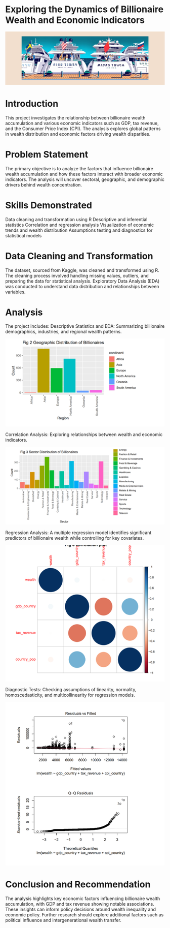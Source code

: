 # Exploring the Dynamics of Billionaire Wealth and Economic Indicators

![Exploring the dynamics of Billionaire wealth and Economic Indicators](https://github.com/realpauly/Exploring-the-Dynamics-of-Billionaire-Wealth-and-Economic-Indicators-with-R-for-Statistical-Analysis/blob/main/billionaire.jpg)

# Introduction
This project investigates the relationship between billionaire wealth accumulation and various economic indicators such as GDP, tax revenue, and the Consumer Price Index (CPI). The analysis explores global patterns in wealth distribution and economic factors driving wealth disparities.

# Problem Statement
The primary objective is to analyze the factors that influence billionaire wealth accumulation and how these factors interact with broader economic indicators. The analysis will uncover sectoral, geographic, and demographic drivers behind wealth concentration.

# Skills Demonstrated
Data cleaning and transformation using R
Descriptive and inferential statistics
Correlation and regression analysis
Visualization of economic trends and wealth distribution
Assumptions testing and diagnostics for statistical models

# Data Cleaning and Transformation
The dataset, sourced from Kaggle, was cleaned and transformed using R. The cleaning process involved handling missing values, outliers, and preparing the data for statistical analysis. Exploratory Data Analysis (EDA) was conducted to understand data distribution and relationships between variables.

# Analysis
The project includes:
Descriptive Statistics and EDA: Summarizing billionaire demographics, industries, and regional wealth patterns.

![Exploring the dynamics of Billionaire wealth and Economic Indicators](https://github.com/realpauly/Exploring-the-Dynamics-of-Billionaire-Wealth-and-Economic-Indicators-with-R-for-Statistical-Analysis/blob/main/png1.png)

Correlation Analysis: Exploring relationships between wealth and economic indicators.

![Exploring the dynamics of Billionaire wealth and Economic Indicators](https://github.com/realpauly/Exploring-the-Dynamics-of-Billionaire-Wealth-and-Economic-Indicators-with-R-for-Statistical-Analysis/blob/main/png2.png)

Regression Analysis: A multiple regression model identifies significant predictors of billionaire wealth while controlling for key covariates.

![Exploring the dynamics of Billionaire wealth and Economic Indicators](https://github.com/realpauly/Exploring-the-Dynamics-of-Billionaire-Wealth-and-Economic-Indicators-with-R-for-Statistical-Analysis/blob/main/png3.png)

Diagnostic Tests: Checking assumptions of linearity, normality, homoscedasticity, and multicollinearity for regression models.

![Exploring the dynamics of Billionaire wealth and Economic Indicators](https://github.com/realpauly/Exploring-the-Dynamics-of-Billionaire-Wealth-and-Economic-Indicators-with-R-for-Statistical-Analysis/blob/main/png4.png)

# Conclusion and Recommendation
The analysis highlights key economic factors influencing billionaire wealth accumulation, with GDP and tax revenue showing notable associations. These insights can inform policy decisions around wealth inequality and economic policy. Further research should explore additional factors such as political influence and intergenerational wealth transfer.

